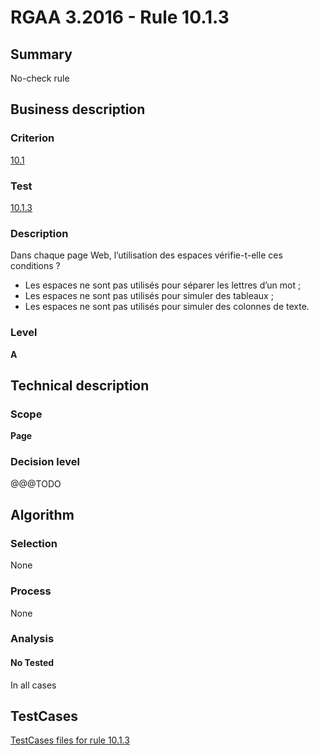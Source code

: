 # RGAA 3.2016 - Rule 10.1.3

## Summary
No-check rule


## Business description

### Criterion
[10.1](http://references.modernisation.gouv.fr/rgaa-accessibilite/criteres.html#crit-10-1)

### Test
[10.1.3](http://references.modernisation.gouv.fr/rgaa-accessibilite/criteres.html#test-10-1-3)

### Description
<div lang="fr">Dans chaque page Web, l&#x2019;utilisation des espaces v&#xE9;rifie-t-elle ces conditions&nbsp;? <ul><li>Les espaces ne sont pas utilis&#xE9;s pour s&#xE9;parer les lettres d&#x2019;un mot&nbsp;;</li> <li>Les espaces ne sont pas utilis&#xE9;s pour simuler des tableaux&nbsp;;</li> <li>Les espaces ne sont pas utilis&#xE9;s pour simuler des colonnes de texte.</li> </ul></div>

### Level
**A**


## Technical description

### Scope
**Page**

### Decision level
@@@TODO


## Algorithm

### Selection
None

### Process
None

### Analysis

#### No Tested
In all cases


##  TestCases

[TestCases files for rule 10.1.3](https://github.com/Asqatasun/Asqatasun/tree/develop/rules/rules-rgaa3.2016/src/test/resources/testcases/rgaa32016/Rgaa32016Rule100103/)



